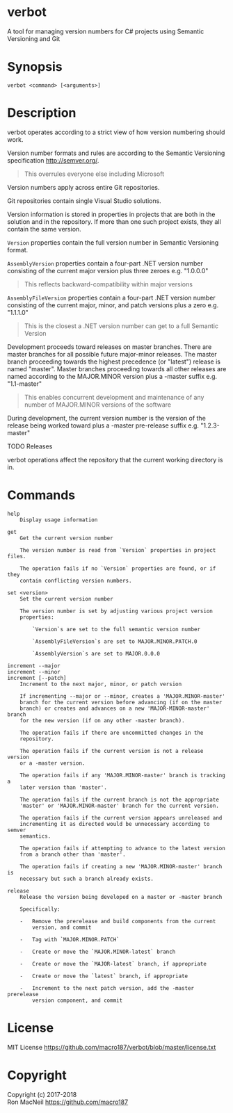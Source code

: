 verbot
======

A tool for managing version numbers for C# projects using Semantic Versioning
and Git


Synopsis
========

```
verbot <command> [<arguments>]
```


Description
===========

verbot operates according to a strict view of how version numbering should
work.

Version number formats and rules are according to the Semantic Versioning
specification <http://semver.org/>.

>   This overrules everyone else including Microsoft

Version numbers apply across entire Git repositories.

Git repositories contain single Visual Studio solutions.

Version information is stored in properties in projects that are both in the
solution and in the repository.  If more than one such project exists, they
all contain the same version.

`Version` properties contain the full version number in Semantic Versioning
format.

`AssemblyVersion` properties contain a four-part .NET version number
consisting of the current major version plus three zeroes e.g. "1.0.0.0"

>   This reflects backward-compatibility within major versions

`AssemblyFileVersion` properties contain a four-part .NET version number
consisting of the current major, minor, and patch versions plus a zero e.g.
"1.1.1.0"

>   This is the closest a .NET version number can get to a full Semantic
>   Version

Development proceeds toward releases on master branches.  There are master
branches for all possible future major-minor releases.  The master branch
proceeding towards the highest precedence (or "latest") release is named
"master".  Master branches proceeding towards all other releases are named
according to the MAJOR.MINOR version plus a -master suffix e.g.  "1.1-master"

>   This enables concurrent development and maintenance of any number of
>   MAJOR.MINOR versions of the software

During development, the current version number is the version of the release
being worked toward plus a -master pre-release suffix e.g.  "1.2.3-master"

TODO Releases

verbot operations affect the repository that the current working directory is
in.


Commands
========

```
help
    Display usage information

get
    Get the current version number

    The version number is read from `Version` properties in project files.

    The operation fails if no `Version` properties are found, or if they
    contain conflicting version numbers.

set <version>
    Set the current version number

    The version number is set by adjusting various project version
    properties:

        `Version`s are set to the full semantic version number

        `AssemblyFileVersion`s are set to MAJOR.MINOR.PATCH.0

        `AssemblyVersion`s are set to MAJOR.0.0.0

increment --major
increment --minor
increment [--patch]
    Increment to the next major, minor, or patch version

    If incrementing --major or --minor, creates a 'MAJOR.MINOR-master'
    branch for the current version before advancing (if on the master
    branch) or creates and advances on a new 'MAJOR-MINOR-master' branch
    for the new version (if on any other -master branch).

    The operation fails if there are uncommitted changes in the
    repository.

    The operation fails if the current version is not a release version
    or a -master version.

    The operation fails if any 'MAJOR.MINOR-master' branch is tracking a
    later version than 'master'.

    The operation fails if the current branch is not the appropriate
    'master' or 'MAJOR.MINOR-master' branch for the current version.

    The operation fails if the current version appears unreleased and
    incrementing it as directed would be unnecessary according to semver
    semantics.

    The operation fails if attempting to advance to the latest version
    from a branch other than 'master'.

    The operation fails if creating a new 'MAJOR.MINOR-master' branch is
    necessary but such a branch already exists.

release
    Release the version being developed on a master or -master branch

    Specifically:

    -   Remove the prerelease and build components from the current
        version, and commit

    -   Tag with `MAJOR.MINOR.PATCH`

    -   Create or move the `MAJOR.MINOR-latest` branch

    -   Create or move the `MAJOR-latest` branch, if appropriate

    -   Create or move the `latest` branch, if appropriate

    -   Increment to the next patch version, add the -master prerelease
        version component, and commit
```


License
=======

MIT License <https://github.com/macro187/verbot/blob/master/license.txt>


Copyright
=========

Copyright (c) 2017-2018  
Ron MacNeil <https://github.com/macro187>

